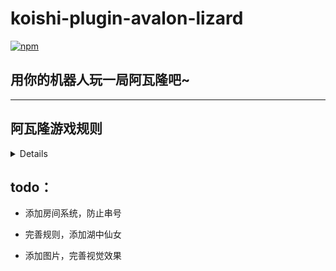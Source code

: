 # koishi-plugin-avalon-lizard

[![npm](https://img.shields.io/npm/v/koishi-plugin-avalon-lizard?style=flat-square)](https://www.npmjs.com/package/koishi-plugin-avalon-lizard)

## 用你的机器人玩一局阿瓦隆吧~
---
## 阿瓦隆游戏规则
<details>
### 游戏目标：

  - 好人阵营：成功完成 3 次任务。
         
  - 坏人阵营：使 3 次任务失败，或成功刺杀梅林。
### 游戏流程：

  - 游戏开始后，玩家需要通过指令“阿瓦隆 加入”加入游戏。

  - 在满足玩家人数（5到11人）后，使用“阿瓦隆 分配”指令进行角色分配。

  - 根据不同角色，玩家可以看到的信息不同。

  - 由系统选择发车人，根据提示选择参与本轮任务的玩家。

  - 参与任务的玩家对任务成功与否进行投票。

  - 最多5轮任务后，游戏结束。
### 刺杀机制：

  - 刺客可以在任何时候刺杀梅林，需要自行判断身份。

  - 若刺杀成功，坏人阵营胜利；若刺杀失败，好人阵营胜利。

  - 刺杀一旦执行，游戏立即结束。
---
### 注意：游戏过程中请遵守游戏规则，确保公平公正。祝你游戏愉快！
</details>

## todo：
- 添加房间系统，防止串号

- 完善规则，添加湖中仙女

- 添加图片，完善视觉效果